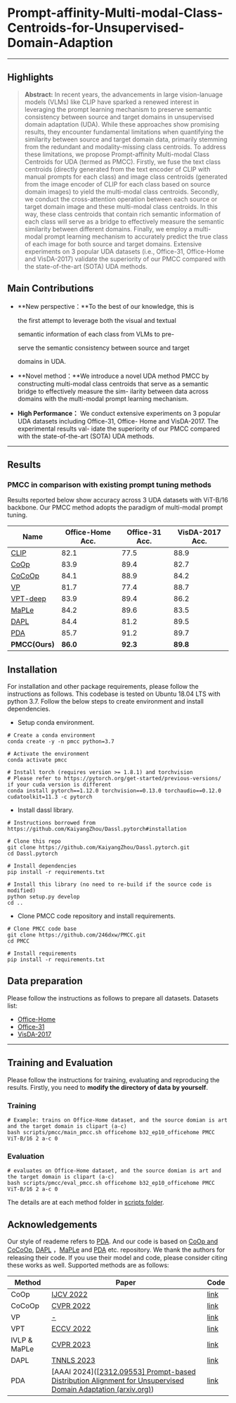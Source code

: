 # Prompt-affinity-Multi-modal-Class-Centroids-for-Unsupervised-Domain-Adaption



------

## Highlights



> **Abstract:** In recent years, the advancements in large vision-lanuage models (VLMs) like CLIP have sparked a renewed interest in leveraging the prompt learning mechanism to preserve semantic consistency between source and target domains in unsupervised domain adaptation (UDA). While these approaches show promising results, they encounter fundamental limitations when quantifying the similarity between source and target domain data, primarily stemming from the redundant and modality-missing class centroids. To address these limitations, we propose Prompt-affinity Multi-modal Class Centroids for UDA (termed as PMCC). Firstly, we fuse the text class centroids (directly generated from the text encoder of CLIP with manual prompts for each class) and image class centroids (generated from the image encoder of CLIP for each class based on source domain images) to yield the multi-modal class centroids. Secondly, we conduct the cross-attention operation between each source or target domain image and these multi-modal class centroids. In this way, these class centroids that contain rich semantic information of each class will serve as a bridge to effectively measure the semantic similarity between different domains. Finally, we employ a multi-modal prompt learning mechanism to accurately predict the true class of each image for both source and target domains. Extensive experiments on 3 popular UDA datasets (i.e., Office-31, Office-Home and VisDA-2017) validate the superiority of our PMCC compared with the state-of-the-art (SOTA) UDA methods. 

## Main Contributions



- **New perspective：**To the best of our knowledge, this is

  the first attempt to leverage both the visual and textual

  semantic information of each class from VLMs to pre-

  serve the semantic consistency between source and target

  domains in UDA.

- **Novel method：**We introduce a novel UDA method
  PMCC by constructing multi-modal class centroids that
  serve as a semantic bridge to effectively measure the sim-
  ilarity between data across domains with the multi-modal
  prompt learning mechanism.

- **High Performance：** We conduct extensive experiments
  on 3 popular UDA datasets including Office-31, Office-
  Home and VisDA-2017. The experimental results val-
  idate the superiority of our PMCC compared with the
  state-of-the-art (SOTA) UDA methods.

------

## Results



### PMCC in comparison with existing prompt tuning methods



Results reported below show accuracy across 3 UDA datasets with ViT-B/16 backbone. Our PMCC method adopts the paradigm of multi-modal prompt tuning.

| Name                                         | Office-Home Acc. | Office-31 Acc. | VisDA-2017 Acc. |
| -------------------------------------------- | ---------------- | -------------- | --------------- |
| [CLIP](https://arxiv.org/abs/2103.00020)     | 82.1             | 77.5           | 88.9            |
| [CoOp](https://arxiv.org/abs/2109.01134)     | 83.9             | 89.4           | 82.7            |
| [CoCoOp](https://arxiv.org/abs/2203.05557)   | 84.1             | 88.9           | 84.2            |
| [VP](https://arxiv.org/abs/2203.17274)       | 81.7             | 77.4           | 88.7            |
| [VPT-deep](https://arxiv.org/abs/2203.17274) | 83.9             | 89.4           | 86.2            |
| [MaPLe](https://arxiv.org/abs/2210.03117)    | 84.2             | 89.6           | 83.5            |
| [DAPL](https://arxiv.org/abs/2202.06687)     | 84.4             | 81.2           | 89.5            |
| [PDA](https://arxiv.org/abs/2312.09553)      | 85.7             | 91.2           | 89.7            |
| **PMCC(Ours)**                               | **86.0**         | **92.3**       | **89.8**        |

## Installation



For installation and other package requirements, please follow the instructions as follows. This codebase is tested on Ubuntu 18.04 LTS with python 3.7. Follow the below steps to create environment and install dependencies.

- Setup conda environment.

```
# Create a conda environment
conda create -y -n pmcc python=3.7

# Activate the environment
conda activate pmcc

# Install torch (requires version >= 1.8.1) and torchvision
# Please refer to https://pytorch.org/get-started/previous-versions/ if your cuda version is different
conda install pytorch==1.12.0 torchvision==0.13.0 torchaudio==0.12.0 cudatoolkit=11.3 -c pytorch
```



- Install dassl library.

```
# Instructions borrowed from https://github.com/KaiyangZhou/Dassl.pytorch#installation

# Clone this repo
git clone https://github.com/KaiyangZhou/Dassl.pytorch.git
cd Dassl.pytorch

# Install dependencies
pip install -r requirements.txt

# Install this library (no need to re-build if the source code is modified)
python setup.py develop
cd ..
```



- Clone PMCC code repository and install requirements.

```
# Clone PMCC code base
git clone https://github.com/246dxw/PMCC.git
cd PMCC

# Install requirements
pip install -r requirements.txt
```



## Data preparation



Please follow the instructions as follows to prepare all datasets. Datasets list:

- [Office-Home](https://drive.google.com/file/d/0B81rNlvomiwed0V1YUxQdC1uOTg/view?pli=1&resourcekey=0-2SNWq0CDAuWOBRRBL7ZZsw)
- [Office-31](https://faculty.cc.gatech.edu/~judy/domainadapt/#datasets_code)
- [VisDA-2017](http://ai.bu.edu/visda-2017/#download)

------

## Training and Evaluation



Please follow the instructions for training, evaluating and reproducing the results. Firstly, you need to **modify the directory of data by yourself**.

### Training



```
# Example: trains on Office-Home dataset, and the source domian is art and the target domain is clipart (a-c)
bash scripts/pmcc/main_pmcc.sh officehome b32_ep10_officehome PMCC ViT-B/16 2 a-c 0
```



### Evaluation



```
# evaluates on Office-Home dataset, and the source domian is art and the target domain is clipart (a-c)
bash scripts/pmcc/eval_pmcc.sh officehome b32_ep10_officehome PMCC ViT-B/16 2 a-c 0
```



The details are at each method folder in [scripts folder](https://github.com/BaiShuanghao/Prompt-based-Distribution-Alignment/blob/main/scripts).



## Acknowledgements



Our style of reademe refers to [PDA](https://github.com/BaiShuanghao/Prompt-based-Distribution-Alignment). And our code is based on [CoOp and CoCoOp](https://github.com/KaiyangZhou/CoOp), [DAPL](https://github.com/LeapLabTHU/DAPrompt/tree/main) ，[MaPLe](https://github.com/muzairkhattak/multimodal-prompt-learning)  and [PDA](https://github.com/BaiShuanghao/Prompt-based-Distribution-Alignment) etc. repository. We thank the authors for releasing their code. If you use their model and code, please consider citing these works as well. Supported methods are as follows:

| Method       | Paper                                                        | Code                                                         |
| ------------ | ------------------------------------------------------------ | ------------------------------------------------------------ |
| CoOp         | [IJCV 2022](https://arxiv.org/abs/2109.01134)                | [link](https://github.com/KaiyangZhou/CoOp)                  |
| CoCoOp       | [CVPR 2022](https://arxiv.org/abs/2203.05557)                | [link](https://github.com/KaiyangZhou/CoOp)                  |
| VP           | [-](https://arxiv.org/abs/2203.17274)                        | [link](https://github.com/hjbahng/visual_prompting)          |
| VPT          | [ECCV 2022](https://arxiv.org/abs/2203.17274)                | [link](https://github.com/KMnP/vpt)                          |
| IVLP & MaPLe | [CVPR 2023](https://arxiv.org/abs/2210.03117)                | [link](https://github.com/muzairkhattak/multimodal-prompt-learning) |
| DAPL         | [TNNLS 2023](https://arxiv.org/abs/2202.06687)               | [link](https://github.com/LeapLabTHU/DAPrompt)               |
| PDA          | [AAAI 2024]([[2312.09553\] Prompt-based Distribution Alignment for Unsupervised Domain Adaptation (arxiv.org)](https://arxiv.org/abs/2312.09553)) | [link](https://github.com/BaiShuanghao/Prompt-based-Distribution-Alignment) |